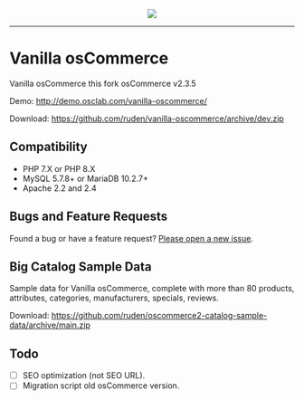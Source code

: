 <p align="center"><img src="https://i.ibb.co/PjyZh88/vanilla-oscommerce.png"></p>

---

Vanilla osCommerce
==================

Vanilla osCommerce this fork osCommerce v2.3.5

Demo: <http://demo.osclab.com/vanilla-oscommerce/>

Download: <https://github.com/ruden/vanilla-oscommerce/archive/dev.zip>

Compatibility
-------------

* PHP 7.X or PHP 8.X
* MySQL 5.7.8+ or MariaDB 10.2.7+
* Apache 2.2 and 2.4

Bugs and Feature Requests
-------------------------

Found a bug or have a feature request? [Please open a new issue](https://github.com/ruden/vanilla-oscommerce/issues/new).

Big Catalog Sample Data
-----------------------

Sample data for Vanilla osCommerce, complete with more than 80 products, attributes, categories, manufacturers, specials, reviews.

Download: <https://github.com/ruden/oscommerce2-catalog-sample-data/archive/main.zip>

Todo
----

* [ ] SEO optimization (not SEO URL).
* [ ] Migration script old osCommerce version.